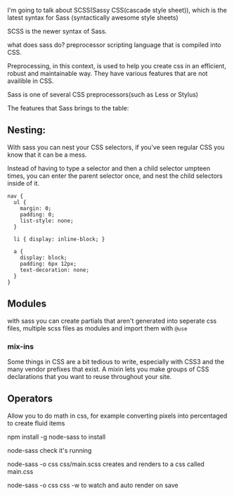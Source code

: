 
I'm going to talk about SCSS(Sassy CSS(cascade style sheet)), which is the latest syntax for Sass (syntactically awesome style sheets)

SCSS is the newer syntax of Sass.

what does sass do?
preprocessor scripting language that is compiled into CSS. 

Preprocessing, in this context, is used to help you create css in an efficient, robust and maintainable way.
They have various features that are not availible in CSS.

Sass is one of several CSS preprocessors(such as Less or Stylus)

The features that Sass brings to the table:

## Nesting:

With sass you can nest your CSS selectors, if you've seen regular CSS you know that it can be a mess.

Instead of having to type a selector and then a child selector umpteen times, you can enter the parent selector once, and nest the child selectors inside of it.

    nav {
      ul {
        margin: 0;
        padding: 0;
        list-style: none;
      }

      li { display: inline-block; }

      a {
        display: block;
        padding: 6px 12px;
        text-decoration: none;
      }
    }


## Modules

with sass you can create partials that aren't generated into seperate css files, multiple scss files as modules and import them with `@use`

### mix-ins
  Some things in CSS are a bit tedious to write, especially with CSS3 and the many vendor prefixes that exist. A mixin lets you make groups of CSS declarations that you want to reuse throughout your site.

## Operators
Allow you to do math in css, for example converting pixels into percentaged to create fluid items

npm install -g node-sass to install

node-sass check it's running

node-sass -o css css/main.scss  creates and renders to a css called main.css

node-sass -o css css -w to watch and auto render on save